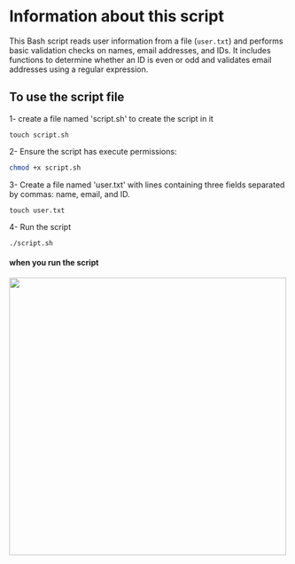 # Information about this script

This Bash script reads user information from a file (`user.txt`) and performs basic validation checks on names, email addresses, and IDs. It includes functions to determine whether an ID is even or odd and validates email addresses using a regular expression.

## To use the script file 

1- create a file named 'script.sh' to create the script in it
```
touch script.sh
```

2- Ensure the script has execute permissions:
   ```bash
   chmod +x script.sh

   ```



3- Create a file named 'user.txt' with lines containing three fields separated by commas: name, email, and ID.
```
touch user.txt

```
4- Run the script
```
./script.sh

```


#### when you run the script

<img src="https://github.com/Adhaammohammed/Scripting-task/assets/147430078/c1d011d7-86a8-41a8-9039-de9ba7808efd.png" width="500">
